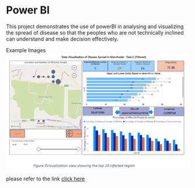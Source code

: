# Power BI
This project demonstrates the use of powerBI in analysing and visualizing the spread of disease so that the peoples who are not technically inclined can understand
 and make decision effectively.    
   
 Example Images  
 ![Dashboard](https://github.com/raj-akhil/Power-BI/blob/main/sc_1.png)  

     
 please refer to the link [click here](https://youtu.be/wbWgF8MT9ms)
